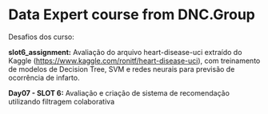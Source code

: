 # Data Expert course from DNC.Group

Desafios dos curso:

**slot6_assignment:** Avaliação do arquivo heart-disease-uci extraído do Kaggle (https://www.kaggle.com/ronitf/heart-disease-uci), com treinamento de modelos de Decision Tree, SVM e redes neurais para previsão de ocorrência de infarto.
    
**Day07 - SLOT 6:** Avaliação e criação de sistema de recomendação utilizando filtragem colaborativa
